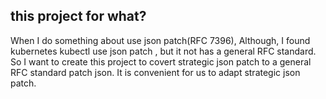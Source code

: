 ## this project for what?
When I do something about use  json patch(RFC 7396),   Although,  I found kubernetes kubectl use json patch ,  but it not has a general RFC standard.  So I want  to create this project to  covert strategic json patch to a general RFC standard patch json.  It is convenient for us to adapt  strategic json patch. 